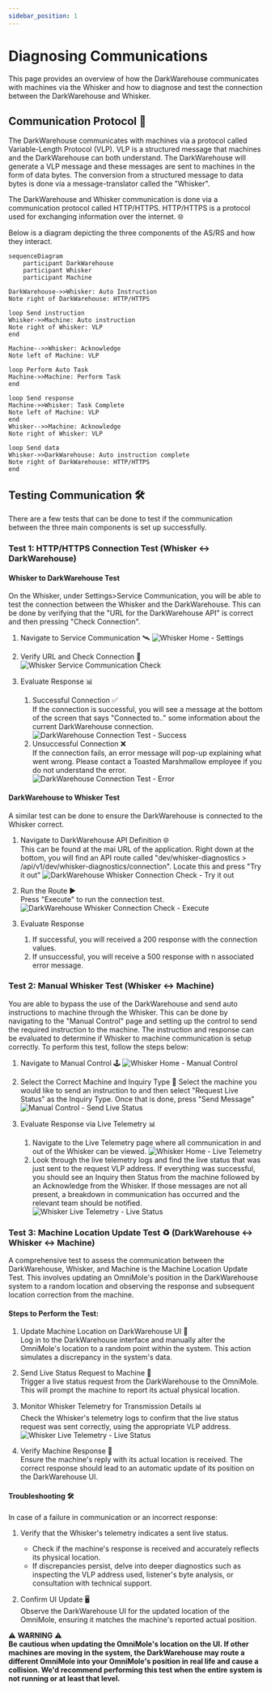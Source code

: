 ```yaml
---
sidebar_position: 1
---
```


# Diagnosing Communications

This page provides an overview of how the DarkWarehouse communicates with machines via the Whisker and how to diagnose and test the connection between the DarkWarehouse and Whisker.

## Communication Protocol 📡

The DarkWarehouse communicates with machines via a protocol called Variable-Length Protocol (VLP). VLP is a structured message that machines and the DarkWarehouse can both understand. The DarkWarehouse will generate a VLP message and these messages are sent to machines in the form of data bytes. The conversion from a structured message to data bytes is done via a message-translator called the "Whisker".

The DarkWarehouse and Whisker communication is done via a communication protocol called HTTP/HTTPS. HTTP/HTTPS is a protocol used for exchanging information over the internet. 🌐

Below is a diagram depicting the three components of the AS/RS and how they interact.

``` mermaid
sequenceDiagram
    participant DarkWarehouse
    participant Whisker
    participant Machine

DarkWarehouse->>Whisker: Auto Instruction
Note right of DarkWarehouse: HTTP/HTTPS

loop Send instruction
Whisker->>Machine: Auto instruction
Note right of Whisker: VLP
end

Machine-->>Whisker: Acknowledge
Note left of Machine: VLP

loop Perform Auto Task
Machine->>Machine: Perform Task
end

loop Send response
Machine->>Whisker: Task Complete
Note left of Machine: VLP
end
Whisker-->>Machine: Acknowledge
Note right of Whisker: VLP

loop Send data
Whisker->>DarkWarehouse: Auto instruction complete
Note right of DarkWarehouse: HTTP/HTTPS
end
```

## Testing Communication 🛠️

There are a few tests that can be done to test if the communication between the three main components is set up successfully.

### Test 1: HTTP/HTTPS Connection Test (Whisker ↔️ DarkWarehouse)

#### Whisker to DarkWarehouse Test

On the Whisker, under Settings>Service Communication, you will be able to test the connection between the Whisker and the DarkWarehouse. This can be done by verifying that the "URL for the DarkWarehouse API" is correct and then pressing "Check Connection".

1. Navigate to Service Communication 🛰️
![Whisker Home - Settings](assets/whisker-home-page-settings.png)

2. Verify URL and Check Connection 🔗
![Whisker Service Communication Check](assets/whisker-settings-service-communication.png)

3. Evaluate Response 📊
   1. Successful Connection ✅ \
   If the connection is successful, you will see a message at the bottom of the screen that says "Connected to.." some information about the current DarkWarehouse connection.
   ![DarkWarehouse Connection Test - Success](assets/whisker-settings-service-communication-success.png)
   2. Unsuccessful Connection ❌ \
   If the connection fails, an error message will pop-up explaining what went wrong. Please contact a Toasted Marshmallow employee if you do not understand the error.
  ![DarkWarehouse Connection Test - Error](assets/raw/whisker-settings-service-communication-error-raw.png)

#### DarkWarehouse to Whisker Test

A similar test can be done to ensure the DarkWarehouse is connected to the Whisker correct.

1. Navigate to DarkWarehouse API Definition 🌐 \
   This can be found at the mai URL of the application. Right down at the bottom, you will find an API route called "dev/whisker-diagnostics > /api/v1/dev/whisker-diagnostics/connection". Locate this and press "Try it out"
   ![DarkWarehouse Whisker Connection Check - Try it out](assets/darkwarehouse-whisker-diagnostics-route-try.png)

2. Run the Route ▶️ \
   Press "Execute" to run the connection test.
   ![DarkWarehouse Whisker Connection Check - Execute](assets/darkwarehouse-whisker-diagnostics-route-execute.png)

3. Evaluate Response
   1. If successful, you will received a 200 response with the connection values.
   2. If unsuccessful, you will receive a 500 response with n associated error message.

### Test 2: Manual Whisker Test (Whisker ↔️ Machine)

You are able to bypass the use of the DarkWarehouse and send auto instructions to machine through the Whisker. This can be done by navigating to the "Manual Control" page and setting up the control to send the required instruction to the machine. The instruction and response can be evaluated to determine if Whisker to machine communication is setup correctly. To perform this test, follow the steps below:

1. Navigate to Manual Control 🕹️
![Whisker Home - Manual Control](assets/whisker-home-page-machine-control.png)

2. Select the Correct Machine and Inquiry Type 🤖
  Select the machine you would like to send an instruction to and then select "Request Live Status" as the Inquiry Type. Once that is done, press "Send Message"
![Manual Control - Send Live Status](assets/whisker-machine-control-live-status.png)

3. Evaluate Response via Live Telemetry 📊
   1. Navigate to the Live Telemetry page where all communication in and out of the Whisker can be viewed.
    ![Whisker Home - Live Telemetry](assets/whisker-home-page-live-telemetry.png)
   2. Look through the live telemetry logs and find the live status that was just sent to the request VLP address. If everything was successful, you should see an Inquiry then Status from the machine followed by an Acknowledge from the Whisker. If those messages are not all present, a breakdown in communication has occurred and the relevant team should be notified.
   ![Whisker Live Telemetry - Live Status](assets/whisker-live-telemetry.png)

### Test 3: Machine Location Update Test ♻️ (DarkWarehouse ↔️ Whisker ↔️ Machine) 

A comprehensive test to assess the communication between the DarkWarehouse, Whisker, and Machine is the Machine Location Update Test. This involves updating an OmniMole's position in the DarkWarehouse system to a random location and observing the response and subsequent location correction from the machine.

#### Steps to Perform the Test:
1. Update Machine Location on DarkWarehouse UI 📍 \
Log in to the DarkWarehouse interface and manually alter the OmniMole's location to a random point within the system. This action simulates a discrepancy in the system's data.

2. Send Live Status Request to Machine 📡 \
Trigger a live status request from the DarkWarehouse to the OmniMole. This will prompt the machine to report its actual physical location.

3. Monitor Whisker Telemetry for Transmission Details 📊 \
Check the Whisker's telemetry logs to confirm that the live status request was sent correctly, using the appropriate VLP address.
![Whisker Live Telemetry - Live Status](assets/whisker-live-telemetry.png)

4. Verify Machine Response 🤖 \
Ensure the machine's reply with its actual location is received. The correct response should lead to an automatic update of its position on the DarkWarehouse UI.

#### Troubleshooting 🛠️
In case of a failure in communication or an incorrect response:

1. Verify that the Whisker's telemetry indicates a sent live status.
   - Check if the machine's response is received and accurately reflects its physical location.
   - If discrepancies persist, delve into deeper diagnostics such as inspecting the VLP address used, listener's byte analysis, or consultation with technical support.

2. Confirm UI Update 🖥️ \
Observe the DarkWarehouse UI for the updated location of the OmniMole, ensuring it matches the machine's reported actual position.

⚠️ **WARNING** ⚠️\
**Be cautious when updating the OmniMole's location on the UI. If other machines are moving in the system, the DarkWarehouse may route a different OmniMole into your OmniMole's position in real life and cause a collision. We'd recommend performing this test when the entire system is not running or at least that level.**